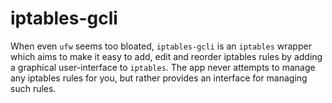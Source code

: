 # iptables-gcli
When even `ufw` seems too bloated, `iptables-gcli` is an `iptables` wrapper which aims to make it easy to add, edit and reorder iptables rules by adding a graphical user-interface to `iptables`. The app never attempts to manage any iptables rules for you, but rather provides an interface for managing such rules.
